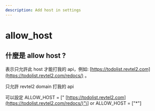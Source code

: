 ```yaml
---
description: Add host in settings
---
```


# allow\_host

## 什麼是 allow host ?

表示只允許此 host 才能打我的 api，例如: [https://todolist.revtel2.com](https://todolist.revtel2.com/redocs/) 。

只允許 revtel2 domain 打我的 api

可以設定 ALLOW\_HOST = \[" [https://todolist.revtel2.com](https://todolist.revtel2.com/redocs/)"\] or ALLOW\_HOST = \["\*"\]





